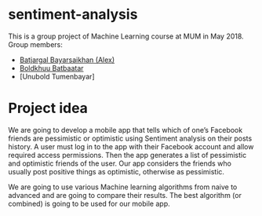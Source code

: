 # sentiment-analysis

This is a group project of Machine Learning course at MUM in May 2018. Group members:

+ [Batjargal Bayarsaikhan (Alex)](https://github.com/bbatjargal/)
+ [Boldkhuu Batbaatar](https://github.com/boldkhuu/)
+ [Unubold Tumenbayar]


# Project idea

We are going to develop a mobile app that tells which of one’s Facebook friends are pessimistic or optimistic using Sentiment analysis on their posts history. A user must log in to the app with their Facebook account and allow required access permissions. Then the app generates a list of pessimistic and optimistic friends of the user. Our app considers the friends who usually post positive things as optimistic, otherwise as pessimistic.

We are going to use various Machine learning algorithms from naive to advanced and are going to compare their results. The best algorithm (or combined) is going to be used for our mobile app.



